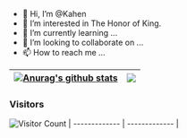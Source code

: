 - 👋 Hi, I’m @Kahen
- 👀 I’m interested in The Honor of King.
- 🌱 I’m currently learning  ...
- 💞️ I’m looking to collaborate on ...
- 📫 How to reach me ...

| <a href="https://github.com/anuraghazra/github-readme-stats"><img align="center" src="https://github-readme-stats.vercel.app/api?username=kahen&show_icons=true&count_private=true&include_all_commits=true&bg_color=30,e96443,904e95&title_color=fff&text_color=fff&hide_border=true" alt="Anurag's github stats" /></a> | <a href="https://github.com/anuraghazra/github-readme-stats&hide_border=true"><img align="center" src="https://github-readme-stats.vercel.app/api/top-langs/?username=kahen&layout=compact&bg_color=30,e96443,904e95&title_color=fff&text_color=fff&hide_border=true" /></a> |
| ------------- | ------------- |

### Visitors
![Visitor Count](https://profile-counter.glitch.me/acmenlt/count.svg)
| ------------- | ------------- |
